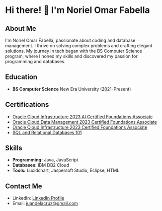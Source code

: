 # Hi there! 👋 I'm Noriel Omar Fabella

## About Me

I'm Noriel Omar Fabella, passionate about coding and database management. I thrive on solving complex problems and crafting elegant solutions. My journey in tech began with the BS Computer Science program, where I honed my skills and discovered my passion for programming and databases.

## Education

- **BS Computer Science**
  New Era University (2021-Present)

## Certifications

- [Oracle Cloud Infrastructure 2023 AI Certified Foundations Associate](https://catalog-education.oracle.com/pls/certview/sharebadge?id=AB8390F0E618D28C1007A606D13C598B79302377C897EA7DF6BD224630CE5F21)
- [Oracle Cloud Data Management 2023 Certified Foundations Associate](https://catalog-education.oracle.com/pls/certview/sharebadge?id=57A8EB50EA9500CA0B8F3B0FD2F3B8270A66EB787F0CCB29F0B125B1F72A011D)
- [Oracle Cloud Infrastructure 2023 Certified Foundations Associate](https://catalog-education.oracle.com/pls/certview/sharebadge?id=EEC19BEF736769292C30A7CADC7118FB2B84B24F925488AF8187B5EDB4B78FF5)
- [SQL and Relational Databases 101](https://courses.cognitiveclass.ai/certificates/0a71f5ef4f224b179a2f001ca4337f39)

## Skills

- **Programming:** Java, JavaScript
- **Databases:** IBM DB2 Cloud
- **Tools:** Lucidchart, Jaspersoft Studio, Eclipse, HTML

## Contact Me

- LinkedIn: [LinkedIn Profile](linkedin_profile_link)
- Email: juandelacruz@gmail.com
